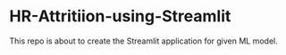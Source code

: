 # HR-Attritiion-using-Streamlit
This repo is about to create the Streamlit application for given ML model.
